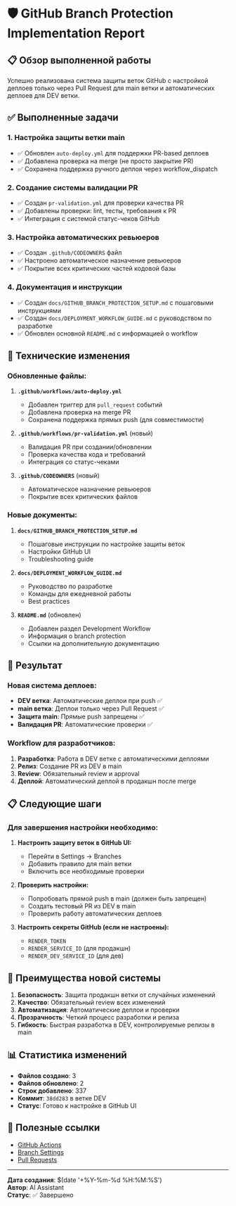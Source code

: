 # 🛡️ GitHub Branch Protection Implementation Report

## 📋 Обзор выполненной работы

Успешно реализована система защиты веток GitHub с настройкой деплоев только через Pull Request для main ветки и автоматических деплоев для DEV ветки.

## ✅ Выполненные задачи

### 1. Настройка защиты ветки main
- ✅ Обновлен `auto-deploy.yml` для поддержки PR-based деплоев
- ✅ Добавлена проверка на merge (не просто закрытие PR)
- ✅ Сохранена поддержка ручного деплоя через workflow_dispatch

### 2. Создание системы валидации PR
- ✅ Создан `pr-validation.yml` для проверки качества PR
- ✅ Добавлены проверки: lint, тесты, требования к PR
- ✅ Интеграция с системой статус-чеков GitHub

### 3. Настройка автоматических ревьюеров
- ✅ Создан `.github/CODEOWNERS` файл
- ✅ Настроено автоматическое назначение ревьюеров
- ✅ Покрытие всех критических частей кодовой базы

### 4. Документация и инструкции
- ✅ Создан `docs/GITHUB_BRANCH_PROTECTION_SETUP.md` с пошаговыми инструкциями
- ✅ Создан `docs/DEPLOYMENT_WORKFLOW_GUIDE.md` с руководством по разработке
- ✅ Обновлен основной `README.md` с информацией о workflow

## 🔧 Технические изменения

### Обновленные файлы:
1. **`.github/workflows/auto-deploy.yml`**
   - Добавлен триггер для `pull_request` событий
   - Добавлена проверка на merge PR
   - Сохранена поддержка прямых push (для совместимости)

2. **`.github/workflows/pr-validation.yml`** (новый)
   - Валидация PR при создании/обновлении
   - Проверка качества кода и требований
   - Интеграция со статус-чеками

3. **`.github/CODEOWNERS`** (новый)
   - Автоматическое назначение ревьюеров
   - Покрытие всех критических файлов

### Новые документы:
1. **`docs/GITHUB_BRANCH_PROTECTION_SETUP.md`**
   - Пошаговые инструкции по настройке защиты веток
   - Настройки GitHub UI
   - Troubleshooting guide

2. **`docs/DEPLOYMENT_WORKFLOW_GUIDE.md`**
   - Руководство по разработке
   - Команды для ежедневной работы
   - Best practices

3. **`README.md`** (обновлен)
   - Добавлен раздел Development Workflow
   - Информация о branch protection
   - Ссылки на дополнительную документацию

## 🚀 Результат

### Новая система деплоев:
- **DEV ветка**: Автоматические деплои при push ✅
- **main ветка**: Деплои только через Pull Request ✅
- **Защита main**: Прямые push запрещены ✅
- **Валидация PR**: Автоматические проверки ✅

### Workflow для разработчиков:
1. **Разработка**: Работа в DEV ветке с автоматическими деплоями
2. **Релиз**: Создание PR из DEV в main
3. **Review**: Обязательный review и approval
4. **Деплой**: Автоматический деплой в продакшн после merge

## 📋 Следующие шаги

### Для завершения настройки необходимо:

1. **Настроить защиту веток в GitHub UI:**
   - Перейти в Settings → Branches
   - Добавить правило для main ветки
   - Включить все необходимые проверки

2. **Проверить настройки:**
   - Попробовать прямой push в main (должен быть запрещен)
   - Создать тестовый PR из DEV в main
   - Проверить работу автоматических деплоев

3. **Настроить секреты GitHub (если не настроены):**
   - `RENDER_TOKEN`
   - `RENDER_SERVICE_ID` (для продакшн)
   - `RENDER_DEV_SERVICE_ID` (для дев)

## 🎯 Преимущества новой системы

1. **Безопасность**: Защита продакшн ветки от случайных изменений
2. **Качество**: Обязательный review всех изменений
3. **Автоматизация**: Автоматические деплои и проверки
4. **Прозрачность**: Четкий процесс разработки и релиза
5. **Гибкость**: Быстрая разработка в DEV, контролируемые релизы в main

## 📊 Статистика изменений

- **Файлов создано**: 3
- **Файлов обновлено**: 2
- **Строк добавлено**: 337
- **Коммит**: `38dd283` в ветке DEV
- **Статус**: Готово к настройке в GitHub UI

## 🔗 Полезные ссылки

- [GitHub Actions](https://github.com/prostoroman/shans-ai/actions)
- [Branch Settings](https://github.com/prostoroman/shans-ai/settings/branches)
- [Pull Requests](https://github.com/prostoroman/shans-ai/pulls)

---

**Дата создания**: $(date '+%Y-%m-%d %H:%M:%S')  
**Автор**: AI Assistant  
**Статус**: ✅ Завершено
